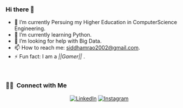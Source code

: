 ### Hi there 👋
- 🔭 I’m currently Persuing my Higher Education in ComputerScience Engineering.
- 🌱 I’m currently learning Python.
- 🤔 I’m looking for help with Big Data.
- 📫 How to reach me: siddhamrao2002@gmail.com.
- ⚡ Fun fact: I am a *||Gamer||* .
<br/>

<h3> 🤝🏻 &nbsp;Connect with Me </h3>

<p align="center">
<a href="https://www.linkedin.com/in/siddhamsingh/"><img alt="LinkedIn" src="https://img.shields.io/badge/LinkedIn-SiddhamSingh-blue?style=flat-square&logo=linkedin"></a>
<a href="https://www.instagram.com/raosiddham2002/"><img alt="Instagram" src="https://img.shields.io/badge/Instagram-raosiddham2002-blue?style=flat-square&logo=instagram"></a>
</p>
